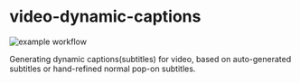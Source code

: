 # video-dynamic-captions

![example workflow](https://github.com/fseasy/video-dynamic-captions/actions/workflows/ci.yml/badge.svg)

Generating dynamic captions(subtitles) for video, based on auto-generated subtitles or hand-refined normal pop-on subtitles.
